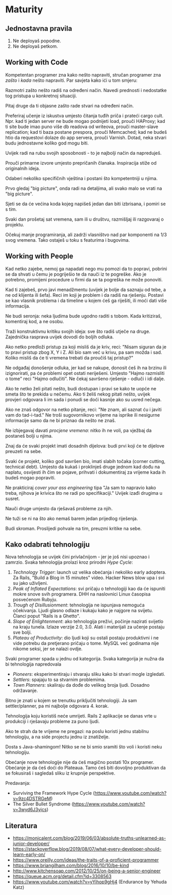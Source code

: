 # Maturity

## Jednostavna pravila

1. Ne deployaš popodne.
2. Ne deployaš petkom.

## Working with Code

Kompetentan programer zna kako nešto napraviti, stručan programer zna *zašto* i *kada* nešto napraviti. Par savjeta kako ići u tom smjeru:

Razmotri zašto nešto radiš na određeni način. Navedi prednosti i nedostatke tog pristupa u konkretnoj situaciji.

Pitaj druge da ti objasne zašto rade stvari na određeni način.

Preferiraj učenje iz iskustva umjesto čitanja tuđih priča i prateći cargo cult. Npr. kad ti jedan server ne bude mogao podnijeti load, prouči HAProxy; kad ti site bude imao puno više db readova od writeova, prouči master-slave replication; kad ti baza postane prespora, prouči Memcached; kad ne budeš htio da requestovi dolaze do app servera, prouči Varnish. Dotad, neka stvari budu jednostavne koliko god mogu biti.

Uvijek radi na rubu svojih sposobnosti - to je najbolji način da napreduješ.

Prouči primarne izvore umjesto prepričanih članaka. Inspiracija stiže od originalnih ideja.

Odaberi nekoliko specifičnih vještina i postani što kompetentniji u njima.

Prvo gledaj "big picture", onda radi na detaljima, ali svako malo se vrati na "big picture".

Sjeti se da će većina koda kojeg napišeš jedan dan biti izbrisana, i pomiri se s tim.

Svaki dan prošetaj sat vremena, sam ili u društvu, razmišljaj ili razgovaraj o projektu.

Očekuj manje programiranja, ali zadrži vlasništvo nad par komponenti na 1/3 svog vremena. Tako ostaješ u toku s featurima i bugovima.

## Working with People

Kad netko zajebe, nemoj ga napadati nego mu pomozi da to popravi, pobrini se da shvati u čemu je pogriješio te da nauči iz te pogreške. Ako je potrebno, promijeni procedure u firmi da se ta pogreška ne može ponoviti.

Kad ti zajebeš, prvo javi menadžmentu (uvijek je bolje da saznaju od tebe, a ne od klijenta ili šefa). Reci im koji je problem i da radiš na rješenju. Postavi se kao vlasnik problema i da timeline u kojem ćeš ga riješiti, ili moći dati više informacija.

Ne budi seronja: neka ljudima bude ugodno raditi s tobom. Kada kritiziraš, komentiraj kod, a ne osobu.

Traži konstruktivnu kritiku svojih ideja: sve što radiš utječe na druge. Zajednička rasprava uvijek dovodi do boljih odluka.

Ako netko predloži pristup za koji misliš da je kriv, reci: "Nisam siguran da je to pravi pristup zbog X, Y i Z. Ali bio sam već u krivu, pa sam možda i sad. Koliko misliš da će ti vremena trebati da proučiš taj pristup?"

Ne odgađaj donošenje odluka, jer kad se nakupe, donosit ćeš ih na brzinu ili izignorirati, pa će problemi opet ostati neriješeni. Umjesto "Hajmo razmisliti o tome" reci "Hajmo odlučiti". Ne čekaj savršeno rješenje - odluči i idi dalje.

Ako te netko želi pitati nešto, budi dostupan i pravi se kako te uopće ne smeta što te prekida u nečemu. Ako ti želiš nekog pitati nešto, uvijek provjeri odgovara li im sada i ponudi se doći kasnije ako su usred nečega.

Ako ne znaš odgovor na netko pitanje, reci: "Ne znam, ali saznat ću i javiti vam do tad-i-tad." Ne troši sugovornikovo vrijeme na isprike ili nesigurne informacije samo da ne bi priznao da nešto ne znaš.

Ne izbjegavaj davati *procjene vremena*: nitko ih ne voli, pa vježbaj da postaneš bolji u njima.

Znaj da će svaki projekt imati dosadnih dijelova: budi prvi koji će te dijelove preuzeti na sebe.

Svaki će projekt, koliko god savršen bio, imati slabih točaka (corner cutting, technical debt). Umjesto da kukaš i proklinješ druge jednom kad dođu na naplatu, osvijesti ih čim se pojave, prihvati i dokumentiraj za vrijeme kada ih budeš mogao popraviti.

Ne prakticiraj *cover your ass engineering* tipa "Ja sam to napravio kako treba, njihova je krivica što ne radi po specifikaciji." Uvijek izađi drugima u susret.

Nauči druge umjesto da rješavaš probleme za njih.

Ne tuži se ni na što ako nemaš barem jedan prijedlog riješenja.

Budi skroman. Proslijedi pohvale na tim, preuzmi kritike na sebe.

## Kako odabrati tehnologiju

Nova tehnologija se uvijek čini privlačnijom - jer je još nisi upoznao i zamrzio. Svaka tehnologija prolazi kroz prirodni *Hype Cycle*:

1. *Technology Trigger*: launch uz velika obećanja i nekoliko early adoptera. Za Rails, "Build a Blog in 15 minutes" video. Hacker News blow upa i svi su jako uživljeni.
2. *Peak of Inflated Expectations*: svi pričaju o tehnologiji kao da će ispuniti mokre snove svih programera. DHH na naslovnici Linux časopisa posvećenom Rubyju.
3. *Trough of Disillusionment*: tehnologija ne ispunjava nemoguća očekivanja. Ljudi glasno odlaze i kukaju kako je najgore na svijetu. Članci poput "Rails is a Ghetto".
4. *Slope of Enlightenment*: ako tehnologija preživi, počinje nazirati svijetlo na kraju tunela. Izlaze verzije 2.0, 3.0. Alati i materijali za učenje postaju sve bolji.
5. *Plateau of Productivity*: dio ljudi koji su ostali postaju produktivni i ne vide potrebu da pretjerano pričaju o tome. MySQL već godinama nije nikome seksi, jer se nalazi ovdje.

Svaki programer spada u jednu od kategorija. Svaka kategorija je nužna da bi tehnologija napredovala
* *Pioneers*: eksperimentiraju i stvaraju sliku kako bi stvari mogle izgledati.
* *Settlers*: spajaju to sa stvarnim problemima.
* *Town Planners*: skaliraju da dođe do velikog broja ljudi. Dosadno održavanje.

Bitno je znati u kojem se trenutku priključiti tehnologiji. Ja sam settler/planner, pa mi najbolje odgovara 4. korak.

Tehnologija koju koristiš neće umrijeti. Rails 2 aplikacije se danas vrte u produkciji i rješavaju probleme za puno ljudi.

Ako te strah da te vrijeme ne pregazi: na poslu koristi jednu stabilnu tehnologiju, a na side projectu jednu iz znatiželje.

Dosta s Java-shamingom! Nitko se ne bi smio sramiti što voli i koristi neku tehnologiju.

Obećanje nove tehnologije nije da ćeš magično postati 10x programer. Obećanje je da ćeš doći do Plateaua. Tamo ćeš biti dovoljno produktivan da se fokusiraš i sagledaš sliku iz krupnije perspektive.

Predavanja:
* Surviving the Framework Hype Cycle (https://www.youtube.com/watch?v=9zc4DSTRGeM)
* The Silver Bullet Syndrome (https://www.youtube.com/watch?v=3wyd6J3yjcs)

## Literatura

* https://monicalent.com/blog/2019/06/03/absolute-truths-unlearned-as-junior-developer/
* https://stackoverflow.blog/2019/08/07/what-every-developer-should-learn-early-on/
* https://www.oreilly.com/ideas/the-traits-of-a-proficient-programmer
* https://www.briangilham.com/blog/2016/10/10/be-kind
* http://www.kitchensoap.com/2012/10/25/on-being-a-senior-engineer
* https://queue.acm.org/detail.cfm?id=3308563
* https://www.youtube.com/watch?v=yYihop9gHj4 (Endurance by Yehuda Katz)
